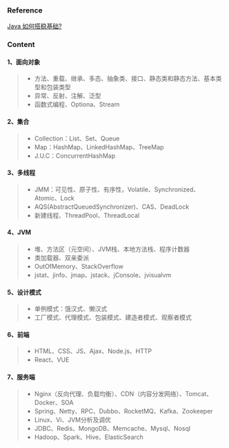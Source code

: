 ### Reference

[Java 如何搭稳基础?](https://www.zhihu.com/question/305967405)

### Content

#### 1、面向对象

> * 方法、重载、继承、多态、抽象类、接口、静态类和静态方法、基本类型和包装类型
> * 异常、反射、注解、泛型
> * 函数式编程、Optiona、Stream

#### 2、集合

> * Collection：List、Set、Queue
> * Map：HashMap、LinkedHashMap、TreeMap
> * J.U.C：ConcurrentHashMap

#### 3、多线程

> * JMM：可见性、原子性、有序性，Volatile、Synchronized、Atomic、Lock
> * AQS(AbstractQueuedSynchronizer)、CAS、DeadLock
> * 新建线程、ThreadPool、ThreadLocal

#### 4、JVM

> * 堆、方法区（元空间）、JVM栈、本地方法栈、程序计数器
> * 类加载器、双亲委派
> * OutOfMemory、StackOverflow
> * jstat、jinfo、jmap、jstack、jConsole、jvisualvm

#### 5、设计模式

> * 单例模式：饿汉式、懒汉式
> * 工厂模式、代理模式、包装模式、建造者模式、观察者模式

#### 6、前端

> * HTML、CSS、JS、Ajax、Node.js、HTTP
> * React、VUE

#### 7、服务端

> * Nginx（反向代理、负载均衡）、CDN（内容分发网络）、Tomcat、Docker、SOA
> * Spring、Netty、RPC、Dubbo、RocketMQ、Kafka、Zookeeper
> * Linux、Vi、JVM分析及调优
> * JDBC、Redis、MongoDB、Memcache、Mysql、Nosql
> * Hadoop、Spark、Hive、ElasticSearch

